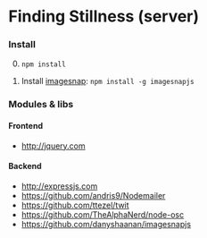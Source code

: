 # Finding Stillness (server)

### Install
0. `npm install`

1. Install [imagesnap](https://github.com/danyshaanan/imagesnapjs):
  `npm install -g imagesnapjs`




### Modules & libs

#### Frontend
* http://jquery.com

#### Backend
* http://expressjs.com
* https://github.com/andris9/Nodemailer
* https://github.com/ttezel/twit
* https://github.com/TheAlphaNerd/node-osc
* https://github.com/danyshaanan/imagesnapjs